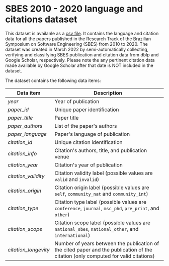 # SBES 2010 - 2020 language and citations dataset

This dataset is availanle as a [csv file](sbes2010-2020-dataset.csv). It contains the language and citation data for all the papers published in the Research Track of the Brazilian Symposium on Software Engineering (SBES) from 2010 to 2020. The dataset was created in March 2022 by semi-automatically collecting, verifying and classifying SBES publication and citation data from dblp and Google Scholar, respectively. Please note the any pertinent citation data made available by Google Scholar after that date is NOT included in the dataset.

The dataset contains the following data items:

Data item | Description
--- | ---
*year* | Year of publication
*paper_id* | Unique paper identification
*paper_title* | Paper title
*paper_authors* | List of the paper's authors
*paper_language* | Paper's language of publication
*citation_id* | Unique citation identification
*citation_info* | Citation's authors, title, and publication venue
*citation_year* | Citation's year of publication
*citation_validity* | Citation validity label (possible values are `valid` and `invalid`)
*citation_origin* | Citation origin label (possible values are `self`, `community_nat` and `community_int`)
*citation_type* | Citation type label (possible values are `conference`, `journal`, `msc_phd`, `pre_print`, and `other`)
*citation_scope* | Citation scope label (possible values are `national_sbes`, `national_other`, and `international`)
*citation_longevity* | Number of years between the publication of the cited paper and the publication of the citation (only computed for valid citations)

